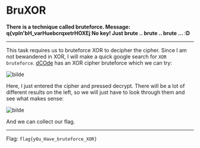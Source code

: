 # BruXOR

**There is a technique called bruteforce. Message: q{vpln'bH_varHuebcrqxetrHOXEj No key! Just brute .. brute .. brute ... :D**

---

This task requires us to bruteforce XOR to decipher the cipher. Since I am not bewandered in XOR, I will make a quick google search for `XOR bruteforce`. [dCOde](https://www.dcode.fr/xor-cipher) has an XOR cipher bruteforce which we can try:

![bilde](https://user-images.githubusercontent.com/70077872/216671053-2b9b4d8e-3f67-4e91-ad8f-4babcd7a6a21.png)

Here, I just entered the cipher and pressed decrypt. There will be a lot of different results on the left, so we will just have to look through them and see what makes sense:

![bilde](https://user-images.githubusercontent.com/70077872/216671324-92a087c8-603c-497e-9af4-a7d7b8b2a6ee.png)

And we can collect our flag.

---

Flag: `flag{y0u_Have_bruteforce_XOR}`
